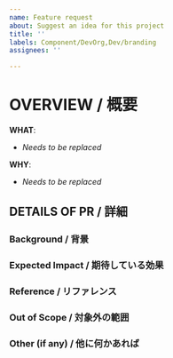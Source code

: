 ```yaml
---
name: Feature request
about: Suggest an idea for this project
title: ''
labels: Component/DevOrg,Dev/branding
assignees: ''

---
```


# OVERVIEW / 概要

**WHAT**:
<!-- Describe what you want, and how / 何をどうしたいのか -->
- _Needs to be replaced_

**WHY**:
<!-- Describe why this feature is needed / なぜ必要なのか -->
- _Needs to be replaced_

## DETAILS OF PR / 詳細

### Background / 背景

### Expected Impact / 期待している効果


### Reference / リファレンス


### Out of Scope / 対象外の範囲


### Other (if any) / 他に何かあれば

